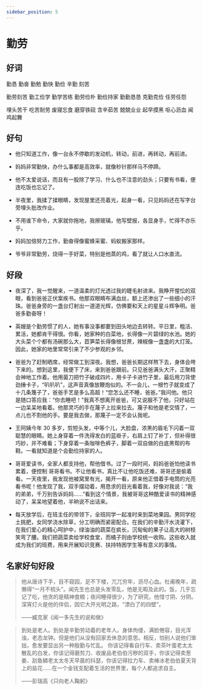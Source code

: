 ```yaml
---
sidebar_position: 5
---
```


# 勤劳

## 好词

勤恳 勤奋 勤勉 勤快 勤俭 辛勤 刻苦

勤劳刻苦 勤工俭学 勤学苦练 勤劳俭朴 勤俭持家 勤勤恳恳 克勤克俭 任劳任怨

埋头苦干 吃苦耐劳 废寝忘食 磨穿铁砚 含辛茹苦 兢兢业业 起早摸黑 呕心沥血 闻鸡起舞

## 好句

- 他只知道工作，像一台永不停歇的发动机，转动，前进，再转动，再前进。

- 妈妈非常勤快，办什么事都是高效率，就像秒针那样马不停蹄。

- 他不太爱说话，而且有一股除了学习、什么也不注意的劲头；只要有书看，便连吃饭也忘记了。

- 半夜里，我揉了揉眼睛，发现屋里还亮着光，起身一看，只见妈妈还在写字台旁埋头批改作业。

- 不用谁下命令，大家就你拖地，我擦玻璃，他写壁报，各显身手，忙得不亦乐乎。

- 妈妈加倍努力工作，勤奋得像蜜蜂采蜜、蚂蚁搬家那样。

- 爷爷非常勤劳，烧得一手好菜，特别是他蒸的鸡，看了就让人口水直流。

## 好段

- 夜深了，我一觉醒来，一道温柔的灯光透过我的睫毛射进来。我睁开惺忪的双眼，看到爸爸正伏案疾书。他那双眼睛布满血丝，额上还渗出了一些细小的汗珠。爸爸身旁的一盏台灯射出一道道光辉，仿佛要和天上的星星斗辉争明。爸爸多勤奋呀！

- 英嫂是个勤劳惯了的人，她有事没事都要到田头地边去转转。平日里，粗活、累活，她都肯干得很。你看，她家种的白菜地，长得像一片碧绿的水池。她的大头菜个个都有汤碗那么大，苣笋菜长得像根甘蔗，辣椒像一盏盏的大灯笼。因此，她家的地里常常引来了不少参观的乡邻。

- 爸爸为了赶制晒席，经常做工到深夜。我想，爸爸长期这样熬下去，身体会垮下来的。想到这里，我便下了床，来到爸爸跟前。只见爸爸满头大汗，正聚精会神地工作着。他用菌刀把竹子破成四片，用卡子卡进竹子里，最后用刀背使劲捶卡子，“叭叭叭”，这声音真像放鞭炮似的。不一会儿，一根竹子就变成了十几条篾子了，爸爸手艺是多么高超！“您怎么还不睡，爸爸。”我问他。他只是随口答应我：“你去睡吧！”我真不想离开爸爸，可又说服不了他，只好站在一边呆呆地看着。他那灵巧的手在蔑子上拉来拉去。蔑子和他是老交情了，一点儿也不割他的手。要是我去做，那蔑子一定不会认我呢。

- 王阿姨今年 30 多岁，剪短头发，中等个儿，大脸盘，浓黑的眉毛下闪着一双聪慧的眼睛。她上身穿着一件洗得发白的蓝褂子，右肩上钉了补丁，但补得很巧妙，并不难看；下身穿着一条咖啡色裤子，脚着一双自做的白底黑帮的布鞋。一看就知道是个会勤俭持家的人。

- 哥哥爱读书，全家人都支持他，帮他借书。过了一段时间，妈妈爸爸怕他读书累着，便控制 哥哥看书。不让他看书，真比不让他吃饭还难，哥哥还是偷着看。一天夜里，我发现他被窝里有光，揭开一看，原来他正借着手电筒的光亮看书呢！他发现了我，双手摆动着，用恳求的目光看着我，好像对我说：“我的弟弟，千万别告诉妈妈……”看到这个情景，我被哥哥这种酷爱读书的精神感动了，呆呆地望着他，半晌说不出话来。

- 每天放学后，在班主任的带领下，全班同学一起准时来到菜地果园。男同学挖土挑肥，女同学浇水除草，分工明确而紧密配合。在我们的辛勤汗水浇灌下，在我们爱心的精心呵护中，绿油油的蔬菜在疯长，沉甸甸的果子让高大的树枝笑弯了腰。我们把蔬菜卖给学校食堂，而橘子则由学校统一收购。这些收入就成为我们的班费，用来开展知识竞赛、扶持特困学生等有意义的事情。

## 名家好句好段

> 他从唐诗下手，目不窥园，足不下楼，兀兀穷年，沥尽心血。杜甫晚年，疏懒得“一月不梳头”。闻先生也总是头发零乱，他是无暇及此的。饭，几乎忘记了吃，他贪的是精神食粮；夜间睡得很少，为了研究，他惜寸阴、分阴。深宵灯火是他的伴侣，因它大开光明之路，“漂白了的四壁”。
>
> ——臧克家《闻一多先生的说和做》

> 到处是老人。到处是辛勤劳动着的老年人。身体佝偻，满脸倦容，目光浑浊，老态龙钟。但是他们从没有回家去休息的意思。相反，怕别人说他们笨拙，愈发要显出另一种殷勤与忙乱。
> 你该记得看自行车、卖茶叶蛋老太太散乱的白发，你该记得磨剪刀、收废品老伯伯污秽的双手，你该记得卖葱姜、刮鱼鳞老太太冬天早晨的抖瑟，你该记得拉力车、卖棒冰老伯伯夏天背上的盐花……在一个金钱支配着生活的世界里，每个人都追求自主。
>
> ——彭瑞高《只向老人鞠躬》
